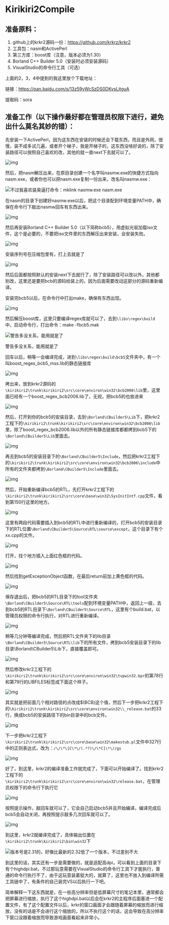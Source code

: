 # Kirikiri2Compile
## 准备原料：

1. github上的krkr2源码一份：https://github.com/krkrz/krkr2
2. 工具包：nasm和ActivePerl
3. 第三方库：boost库（注意，版本必须为1.30）
4. Borland C++ Builder 5.0（安装时必须安装源码）
5. VisualStudio的命令行工具（可选）

上面的2，3，4中提到的我这里放个下载地址：

链接：https://pan.baidu.com/s/13z59yWcSzDS0DKvsLjtguA

提取码：sora

## 准备工作（以下操作最好都在管理员权限下进行，避免出什么莫名其妙的错）：

先安装一下ActivePerl，因为这东西在安装的时候还会下载东西，而且是外网，很慢，装不成多试几遍，或者开个梯子，我是开梯子的，这东西没啥好说的，除了安装路径可以按照自己喜欢的改，其他的就一直next下去就可以了。

![img](https://github.com/Yamilemon/Kirikiri2Compile/blob/main/img1.jpg)

然后，把nasm解压出来，在原目录创建一个名字叫nasmw.exe的快捷方式指向nasm.exe，或者你也可以把nasm.exe复制一份出来，改名叫nasmw.exe：

![不过我喜欢装臭逼打命令：mklink nasmw.exe nasm.exe](https://github.com/Yamilemon/Kirikiri2Compile/blob/main/img2.jpg)

在nasm的目录下创建好nasmw.exe以后，把这个目录配到环境变量PATH中，确保在命令行下敲出nasmw回车有东西出来。

![img](https://github.com/Yamilemon/Kirikiri2Compile/blob/main/img3.jpg)

然后再安装Borland C++ Builder 5.0（以下简称bcb5），用虚拟光驱加载iso文件，这个是必要的，不要把iso文件里的东西解压出来安装，会安装失败。

![img](https://github.com/Yamilemon/Kirikiri2Compile/blob/main/img4.jpg)

安装序列号在压缩包里有，打上去就是了

![img](https://github.com/Yamilemon/Kirikiri2Compile/blob/main/img5.jpg)

然后后面都按照默认的安装next下去就行了，除了安装路径可以改以外，其他都别改，这里还是要把bcb的源码给装上的，因为后面需要改动这部分的源码重新编译。

安装完bcb5以后，在命令行中打出make，确保有东西出现。

![img](https://github.com/Yamilemon/Kirikiri2Compile/blob/main/img6.jpg)

然后解压boost库，这里只要编译regex库就可以了，去到`\libs\regex\build`中，启动命令行，打出命令：make -fbcb5.mak

![警告多没关系，能用就是了](https://github.com/Yamilemon/Kirikiri2Compile/blob/main/img7.jpg)

警告多没关系，能用就是了

回车以后，稍等一会编译完成，进到`\libs\regex\build\bcb5`文件夹中，有一个叫boost_regex_bcb5_mss.lib的静态链接库

![img](https://github.com/Yamilemon/Kirikiri2Compile/blob/main/img8.jpg)

拷出来，放到krkr2源码的`\kirikiri2\trunk\kirikiri2\src\core\environ\win32\bcb2006\lib`里，这里面已经有一个boost_regex_bcb2006.lib了，无视，把bcb5的也放进来

![img](https://github.com/Yamilemon/Kirikiri2Compile/blob/main/img9.jpg)

然后，打开到你的bcb5的安装目录，去到`\Borland\CBuilder5\Lib`下，把krkr2工程下的`\kirikiri2\trunk\kirikiri2\src\core\environ\win32\bcb2006\lib`里，除了boost_regex_bcb2006.lib以外的所有静态链接库都都拷到bcb5下的`\Borland\CBuilder5\Lib`里面去。

![img](https://github.com/Yamilemon/Kirikiri2Compile/blob/main/img10.jpg)

再去到bcb5的安装目录下的`\Borland\CBuilder5\Include`，然后把krkr2工程下的`\kirikiri2\trunk\kirikiri2\src\core\environ\win32\bcb2006\include`中所有的文件夹都拷到`\Borland\CBuilder5\Include`里面去。

![img](https://github.com/Yamilemon/Kirikiri2Compile/blob/main/img11.jpg)

然后，开始重新编译bcb5的RTL，先打开krkr2工程下的`\kirikiri2\trunk\kirikiri2\src\core\base\win32\SysInitIntf.cpp`文件，看到第150行这里的地方。

![img](https://github.com/Yamilemon/Kirikiri2Compile/blob/main/img12.jpg)

这里有两段代码需要插入到bcb5的RTL中进行重新编译的，打开bcb5的安装目录下的RTL位置`\Borland\CBuilder5\Source\RTL\source\except`，这个目录下有个xx.cpp的文件。

![img](https://github.com/Yamilemon/Kirikiri2Compile/blob/main/img13.jpg)

打开，找个地方插入上面红色框的代码。

![img](https://github.com/Yamilemon/Kirikiri2Compile/blob/main/img14.jpg)

然后找到getExceptionObject函数，在最后return前加上黄色框的代码。

![img](https://github.com/Yamilemon/Kirikiri2Compile/blob/main/img15.jpg)

保存退出后，把bcb5的RTL目录下的tool文件夹`\Borland\CBuilder5\Source\RTL\tools`配到环境变量PATH中，返回上一级，去到bcb5的RTL目录下`\Borland\CBuilder5\Source\RTL`，这里有个build.bat，以管理员权限的命令行执行，对RTL进行重新编译。

![img](https://github.com/Yamilemon/Kirikiri2Compile/blob/main/img16.jpg)

稍等几分钟等编译完成，然后把RTL文件夹下的lib目录`\Borland\CBuilder5\Source\RTL\lib`下的所有文件，拷到bcb5安装目录下的lib目录\Borland\CBuilder5\Lib下，直接覆盖即可。

![img](https://github.com/Yamilemon/Kirikiri2Compile/blob/main/img17.jpg)

然后修改krkr2工程下的`\kirikiri2\trunk\kirikiri2\src\core\environ\win32\tvpwin32.bpr`的第78行和第79行的LIBFILES标签成下面这个样子。

![img](https://github.com/Yamilemon/Kirikiri2Compile/blob/main/img18.jpg)

其实就是把前面几个相对路径的点改成$(BCB)这个值，然后下一步把krkr2工程下的`\kirikiri2\trunk\kirikiri2\src\core\environ\win32\\_release.bat`的33行，换成bcb5的安装路径下的bin目录中的bcb文件。

![img](https://github.com/Yamilemon/Kirikiri2Compile/blob/main/img19.jpg)

下一步把krkr2工程下`\kirikiri2\trunk\kirikiri2\src\core\base\win32\makestub.pl`文件中327行中的正则表达式，改为：`/\/\*\[C\*\/(.*?)\/\*C]\*\//gs`

![img](https://github.com/Yamilemon/Kirikiri2Compile/blob/main/img20.jpg)

好了，到这里，krkr2的编译准备工作就完成了，下面可以开始编译了。找到krkr2工程下的`\kirikiri2\trunk\kirikiri2\src\core\environ\win32\release.bat`，在管理员权限下的命令行下执行它

![img](https://github.com/Yamilemon/Kirikiri2Compile/blob/main/img21.jpg)

按照提示操作，敲回车就可以了，它会自己启动bcb5并且开始编译，编译完成后bcb5会自动关闭，再按照提示敲多几次回车就可以了。

![img](https://github.com/Yamilemon/Kirikiri2Compile/blob/main/img22.jpg)

到这里，krkr2就编译完成了，具体输出位置在`\kirikiri2\trunk\kirikiri2\bin\win32`下

![版本号是2.31的，好像比最新的2.32低了一个版本，不过差别不大](https://github.com/Yamilemon/Kirikiri2Compile/blob/main/img23.jpg)

到这里的话，其实还有一步是需要做的，就是适配高dpi，可以看到上面的目录下有个highdpi.bat，不过那玩意需要在VisualStudio的命令行工具下才能执行，普通的命令行执行不了，由于这玩意装着挺大的，就算了，这里也不放入到编译所需工具链中了，有条件的自己装完VS以后执行一下吧。

简单解释一下这东西就是，在一些高分辨率但是低屏幕尺寸的笔记本里，通常都会把屏幕进行缩放，执行了这个highdpi.bat以后会在krkr2的主程序后面塞进一个配置文件，有了这个配置文件以后，krkr的窗口画面才会跟随着屏幕的缩放而进行缩放，没有的话是不会进行这个缩放的，所以不执行这个的话，这会导致在高分辨率下窗口没跟着缩放而导致游戏画面看起来非常小。
